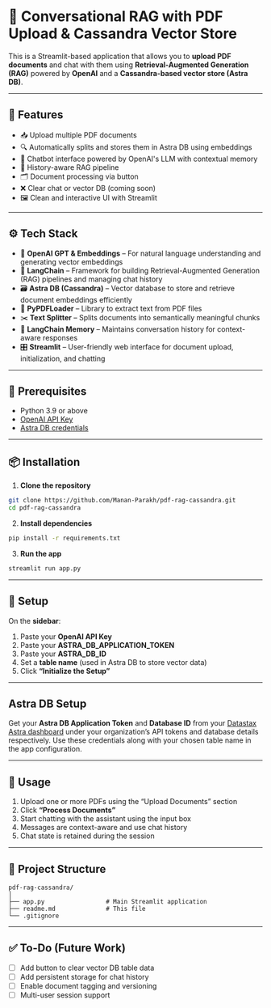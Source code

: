# 🤖 Conversational RAG with PDF Upload & Cassandra Vector Store

This is a Streamlit-based application that allows you to **upload PDF documents** and chat with them using **Retrieval-Augmented Generation (RAG)** powered by **OpenAI** and a **Cassandra-based vector store (Astra DB)**.

---

## 📌 Features

* 📥 Upload multiple PDF documents
* 🔍 Automatically splits and stores them in Astra DB using embeddings
* 💬 Chatbot interface powered by OpenAI's LLM with contextual memory
* 🧠 History-aware RAG pipeline
* 🗂 Document processing via button
* ❌ Clear chat or vector DB (coming soon)
* 🖼️ Clean and interactive UI with Streamlit

---

## ⚙️ Tech Stack

- 🧠 **OpenAI GPT & Embeddings** – For natural language understanding and generating vector embeddings  
- 🔗 **LangChain** – Framework for building Retrieval-Augmented Generation (RAG) pipelines and managing chat history  
- 🗃️ **Astra DB (Cassandra)** – Vector database to store and retrieve document embeddings efficiently  
- 📄 **PyPDFLoader** – Library to extract text from PDF files  
- ✂️ **Text Splitter** – Splits documents into semantically meaningful chunks  
- 💬 **LangChain Memory** – Maintains conversation history for context-aware responses  
- 🎛️ **Streamlit** – User-friendly web interface for document upload, initialization, and chatting  
---

## 🧱 Prerequisites

* Python 3.9 or above
* [OpenAI API Key](https://platform.openai.com/account/api-keys)
* [Astra DB credentials](https://docs.datastax.com/en/astra/docs/)

---

## 📦 Installation

1. **Clone the repository**

```bash
git clone https://github.com/Manan-Parakh/pdf-rag-cassandra.git
cd pdf-rag-cassandra
```

2. **Install dependencies**

```bash
pip install -r requirements.txt
```

3. **Run the app**

```bash
streamlit run app.py
```

---

## 🔑 Setup

On the **sidebar**:

1. Paste your **OpenAI API Key**
2. Paste your **ASTRA\_DB\_APPLICATION\_TOKEN**
3. Paste your **ASTRA\_DB\_ID**
4. Set a **table name** (used in Astra DB to store vector data)
5. Click **“Initialize the Setup”**

---

## Astra DB Setup

Get your **Astra DB Application Token** and **Database ID** from your [Datastax Astra dashboard](https://www.datastax.com/astra) under your organization’s API tokens and database details respectively. Use these credentials along with your chosen table name in the app configuration.

---

## 📝 Usage

1. Upload one or more PDFs using the “Upload Documents” section
2. Click **“Process Documents”**
3. Start chatting with the assistant using the input box
4. Messages are context-aware and use chat history
5. Chat state is retained during the session

---

## 📁 Project Structure

```
pdf-rag-cassandra/
│
├── app.py                 # Main Streamlit application
├── readme.md              # This file
└── .gitignore
```

---

## ✅ To-Do (Future Work)

* [ ] Add button to clear vector DB table data
* [ ] Add persistent storage for chat history
* [ ] Enable document tagging and versioning
* [ ] Multi-user session support
